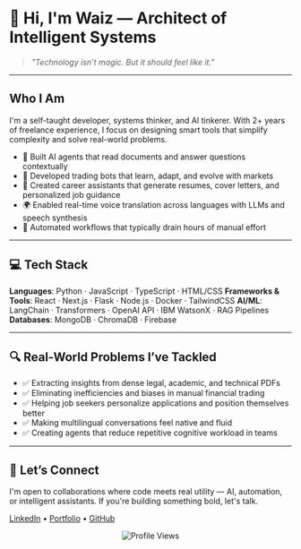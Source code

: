 # 👋 Hi, I'm Waiz — Architect of Intelligent Systems

> *"Technology isn't magic. But it should feel like it."*

---

## Who I Am

I'm a self-taught developer, systems thinker, and AI tinkerer. With 2+ years of freelance experience, I focus on designing smart tools that simplify complexity and solve real-world problems.

* 🚀 Built AI agents that read documents and answer questions contextually
* 🧠 Developed trading bots that learn, adapt, and evolve with markets
* 💼 Created career assistants that generate resumes, cover letters, and personalized job guidance
* 🌍 Enabled real-time voice translation across languages with LLMs and speech synthesis
* 🔄 Automated workflows that typically drain hours of manual effort

---

## 💻 Tech Stack

**Languages**: Python · JavaScript · TypeScript · HTML/CSS
**Frameworks & Tools**: React · Next.js · Flask · Node.js · Docker · TailwindCSS
**AI/ML**: LangChain · Transformers · OpenAI API · IBM WatsonX · RAG Pipelines
**Databases**: MongoDB · ChromaDB · Firebase

---

## 🔍 Real-World Problems I’ve Tackled

* ✅ Extracting insights from dense legal, academic, and technical PDFs
* ✅ Eliminating inefficiencies and biases in manual financial trading
* ✅ Helping job seekers personalize applications and position themselves better
* ✅ Making multilingual conversations feel native and fluid
* ✅ Creating agents that reduce repetitive cognitive workload in teams

---

## 🤝 Let’s Connect

I'm open to collaborations where code meets real utility — AI, automation, or intelligent assistants. If you're building something bold, let's talk.

[LinkedIn]([https://linkedin.com/in/waize333](https://www.linkedin.com/in/qazi-muhammad-waiz-7613a51b3/)) • [Portfolio](https://qmwaiz.me) • [GitHub](https://github.com/waize333)

<p align="center">
  <img src="https://komarev.com/ghpvc/?username=waize333&style=flat-square&color=blue" alt="Profile Views" />
</p>
